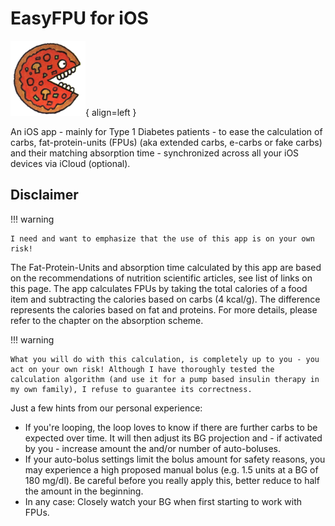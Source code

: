 # EasyFPU for iOS

![EasyFPU app icon](assets/images/pizza_small.png){ align=left }

An iOS app - mainly for Type 1 Diabetes patients - to ease the calculation of carbs, fat-protein-units (FPUs) (aka extended carbs, e-carbs or fake carbs) and their matching absorption time - synchronized across all your iOS devices via iCloud (optional).

## Disclaimer

!!! warning

    I need and want to emphasize that the use of this app is on your own risk!

The Fat-Protein-Units and absorption time calculated by this app are based on the recommendations of nutrition scientific articles, see list of links on this page. The app calculates FPUs by taking the total calories of a food item and subtracting the calories based on carbs (4 kcal/g). The difference represents the calories based on fat and proteins. For more details, please refer to the chapter on the absorption scheme.

!!! warning

    What you will do with this calculation, is completely up to you - you act on your own risk! Although I have thoroughly tested the calculation algorithm (and use it for a pump based insulin therapy in my own family), I refuse to guarantee its correctness.

Just a few hints from our personal experience:

- If you're looping, the loop loves to know if there are further carbs to be expected over time. It will then adjust its BG projection and - if activated by you - increase amount the and/or number of auto-boluses.
- If your auto-bolus settings limit the bolus amount for safety reasons, you may experience a high proposed manual bolus (e.g. 1.5 units at a BG of 180 mg/dl). Be careful before you really apply this, better reduce to half the amount in the beginning.
- In any case: Closely watch your BG when first starting to work with FPUs.

